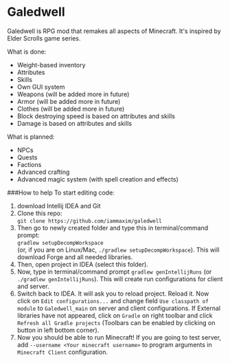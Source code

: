 # Galedwell
Galedwell is RPG mod that remakes all aspects of Minecraft. It's inspired by Elder Scrolls game series.

What is done:
- Weight-based inventory<br>
- Attributes<br>
- Skills<br>
- Own GUI system<br>
- Weapons (will be added more in future)<br>
- Armor (will be added more in future)<br>
- Clothes (will be added more in future)<br>
- Block destroying speed is based on attributes and skills<br>
- Damage is based on attributes and skills<br>

What is planned:
- NPCs<br>
- Quests<br>
- Factions<br>
- Advanced crafting<br>
- Advanced magic system (with spell creation and effects)<br>


###How to help
To start editing code:
 1. download Intellij IDEA and Git
 2. Clone this repo:<br>
    `git clone https://github.com/iammaxim/galedwell`
 3. Then go to newly created folder and type this in terminal/command prompt:<br>
    `gradlew setupDecompWorkspace`<br>
    (or, if you are on Linux/Mac, `./gradlew setupDecompWorkspace`).
    This will download Forge and all needed libraries.
 4. Then, open project in IDEA (select this folder).
 5. Now, type in terminal/command prompt `gradlew genIntellijRuns` (or `./gradlew genIntellijRuns`).
    This will create run configurations for client and server.
 6. Switch back to IDEA. It will ask you to reload project. Reload it. Now click on `Edit configurations...` and change field `Use classpath of module` to `Galedwell_main` on server and client configurations. If External libraries have not appeared, click on `Gradle` on right toolbar and click `Refresh all Gradle projects` (Toolbars can be enabled by clicking on button in left bottom corner).
 7. Now you should be able to run Minecraft! If you are going to test server, add `--username <Your minecraft username>` to program arguments in `Minecraft Client` configuration.